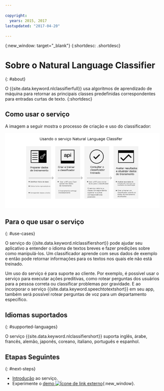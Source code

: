 ```yaml
---

copyright:
  years: 2015, 2017
lastupdated: "2017-04-20"

---
```


{:new_window: target="_blank"}
{:shortdesc: .shortdesc}

# Sobre o Natural Language Classifier
{: #about}

O {{site.data.keyword.nlclassifierfull}} usa algoritmos de aprendizado de máquina para retornar as principais classes predefinidas correspondentes para entradas curtas de texto.
{:shortdesc}

## Como usar o serviço

A imagem a seguir mostra o processo de criação e uso do classificador:

![Processo de classificação](images/classifier_process.png)

## Para o que usar o serviço
{: #use-cases}

O serviço do {{site.data.keyword.nlclassifiershort}} pode ajudar seu aplicativo a entender o idioma de textos breves e fazer predições
sobre como manipulá-los. Um classificador aprende com seus dados de exemplo e então pode retornar informações para os textos nos quais ele não está treinado.

Um uso do serviço é para suporte ao cliente. Por exemplo, é possível usar o serviço para executar ações preditivas, como rotear perguntas dos usuários para a pessoa correta ou classificar problemas por gravidade. E ao incorporar o serviço {{site.data.keyword.speechtotextshort}} em seu app, também será possível rotear perguntas de voz para um departamento específico.

## Idiomas suportados
{: #supported-languages}

O serviço {{site.data.keyword.nlclassifiershort}} suporta inglês, árabe, francês, alemão, japonês, coreano, italiano, português e espanhol.

## Etapas Seguintes
{: #next-steps}

- [Introdução](/docs/natural-language-classifier/overview.html) ao serviço.
- Experimente o [demo ![Ícone de link externo](../../icons/launch-glyph.svg "Ícone de link externo")](http://natural-language-classifier-demo.mybluemix.net){:new_window}.
